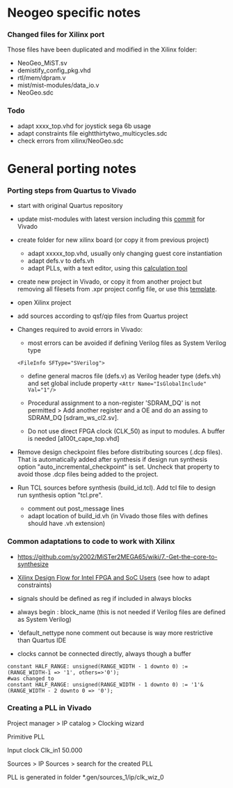 # Neogeo specific notes

### Changed files for Xilinx port

Those files have been duplicated and modified in the Xilinx folder: 

* NeoGeo_MiST.sv
* demistify_config_pkg.vhd
* rtl/mem/dpram.v
* mist/mist-modules/data_io.v
* NeoGeo.sdc



### Todo

* adapt xxxx_top.vhd for joystick sega 6b usage
* adapt constraints file eightthirtytwo_multicycles.sdc
* check errors from xilinx/NeoGeo.sdc



# General porting notes

### Porting steps from Quartus to Vivado

* start with original Quartus repository

* update mist-modules with latest version including this [commit](https://github.com/mist-devel/mist-modules/commit/63c9d42f00257cc65e489e24375ff902fff02f48) for Vivado

* create folder for new xilinx board (or copy it from previous project)

  * adapt xxxxx_top.vhd, usually only changing guest core instantiation
  * adapt defs.v to defs.vh
  * adapt PLLs, with a text editor, using this [calculation tool](https://github.com/hansfbaier/pll-calculator)

* create new project in Vivado, or copy it from another project but removing all filesets from .xpr project config file, or use this [template](https://github.com/somhi/xilinx_stuff/blob/main/a100t_cape%20(template).xpr).

* open Xilinx project

* add sources according to qsf/qip files from Quartus project

* Changes required to avoid errors in Vivado:

  * most errors can be avoided if defining Verilog files as System Verilog type          

  `<FileInfo SFType="SVerilog">  `

  * define general macros file  (defs.v)  as Verilog header type (defs.vh) and set global include property             `<Attr Name="IsGlobalInclude" Val="1"/>`

  * Procedural assignment to a non-register 'SDRAM_DQ' is not permitted  >   Add another register and a OE and do an assing to SDRAM_DQ [sdram_ws_cl2.sv].

  * Do not use direct FPGA clock (CLK_50) as input to modules. A buffer is needed [a100t_cape_top.vhd]

* Remove design checkpoint files before distributing sources (.dcp files). That is automatically added after synthesis if design run synthesis option "auto_incremental_checkpoint" is set.   Uncheck that property to avoid those .dcp files being added to the project.

* Run TCL sources before synthesis (build_id.tcl). Add tcl file to design run synthesis option "tcl.pre". 

  * comment out post_message  lines
  * adapt location of build_id.vh  (in Vivado those files with defines should have .vh extension)


### Common adaptations to code to work with Xilinx

- https://github.com/sy2002/MiSTer2MEGA65/wiki/7.-Get-the-core-to-synthesize

- [Xilinx Design Flow for Intel FPGA and SoC Users](https://docs.xilinx.com/v/u/en-US/ug1192-xilinx-design-for-intel)  (see how to adapt constraints)

- signals should be defined as reg if included in always blocks

- always begin : block_name    (this is not needed if Verilog files are defined as System Verilog)

- 'default_nettype none       comment out because is way more restrictive than Quartus IDE

- clocks cannot be connected directly, always though a buffer

  

```
constant HALF_RANGE: unsigned(RANGE_WIDTH - 1 downto 0) := (RANGE_WIDTH-1 => '1', others=>'0');
#was changed to
constant HALF_RANGE: unsigned(RANGE_WIDTH - 1 downto 0) := '1'&(RANGE_WIDTH - 2 downto 0 => '0');
```



### Creating a PLL in Vivado

Project manager > IP catalog > Clocking wizard

Primitive PLL

Input clock Clk_in1   50.000

Sources > IP Sources > search for the created PLL

PLL is generated in folder    *.gen/sources_1/ip/clk_wiz_0

